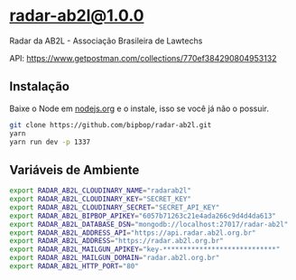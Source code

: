 # radar-ab2l@1.0.0
Radar da AB2L - Associação Brasileira de Lawtechs

API: https://www.getpostman.com/collections/770ef384290804953132
## Instalação
Baixe o Node em [nodejs.org](http://nodejs.org) e o instale, isso se você já não o possuir.

```sh
git clone https://github.com/bipbop/radar-ab2l.git
yarn
yarn run dev -p 1337
```

## Variáveis de Ambiente ###

```bash
export RADAR_AB2L_CLOUDINARY_NAME="radarab2l"
export RADAR_AB2L_CLOUDINARY_KEY="SECRET_KEY"
export RADAR_AB2L_CLOUDINARY_SECRET="SECRET_API_KEY"
export RADAR_AB2L_BIPBOP_APIKEY="6057b71263c21e4ada266c9d4d4da613"
export RADAR_AB2L_DATABASE_DSN="mongodb://localhost:27017/radar-ab2l"
export RADAR_AB2L_ADDRESS_API="https://api.radar.ab2l.org.br"
export RADAR_AB2L_ADDRESS="https://radar.ab2l.org.br"
export RADAR_AB2L_MAILGUN_APIKEY="key-****************************"
export RADAR_AB2L_MAILGUN_DOMAIN="radar.ab2l.org.br"
export RADAR_AB2L_HTTP_PORT="80"
```